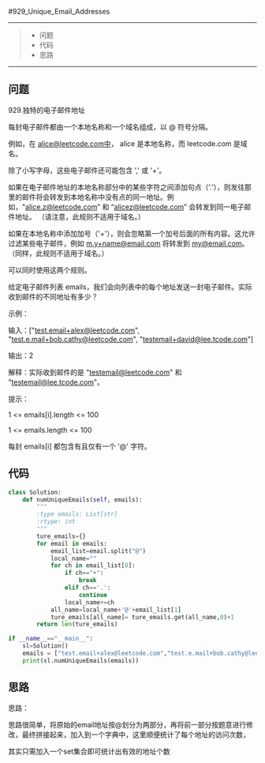 #929_Unique_Email_Addresses

------

> - 问题
> - 代码
> - 思路

------

## 问题

 929.独特的电子邮件地址

 

每封电子邮件都由一个本地名称和一个域名组成，以 @ 符号分隔。

 

例如，在 alice@leetcode.com中， alice 是本地名称，而 leetcode.com 是域名。

 

除了小写字母，这些电子邮件还可能包含 ',' 或 '+'。

 

如果在电子邮件地址的本地名称部分中的某些字符之间添加句点（'.'），则发往那里的邮件将会转发到本地名称中没有点的同一地址。例如，"alice.z@leetcode.com” 和 “alicez@leetcode.com” 会转发到同一电子邮件地址。 （请注意，此规则不适用于域名。）

 

如果在本地名称中添加加号（'+'），则会忽略第一个加号后面的所有内容。这允许过滤某些电子邮件，例如 m.y+name@email.com 将转发到 my@email.com。 （同样，此规则不适用于域名。）

 

可以同时使用这两个规则。

 

给定电子邮件列表 emails，我们会向列表中的每个地址发送一封电子邮件。实际收到邮件的不同地址有多少？

 

示例：

 

输入：["test.email+alex@leetcode.com", "test.e.mail+bob.cathy@leetcode.com", "testemail+david@lee.tcode.com"]

输出：2

解释：实际收到邮件的是 "testemail@leetcode.com" 和 "testemail@lee.tcode.com"。

 

提示：

 

1 <= emails[i].length <= 100

1 <= emails.length <= 100

每封 emails[i] 都包含有且仅有一个 '@' 字符。

## 代码

```python
class Solution:
    def numUniqueEmails(self, emails):
        """
        :type emails: List[str]
        :rtype: int
        """
        ture_emails={}
        for email in emails:
            email_list=email.split("@")
            local_name=""
            for ch in email_list[0]:
                if ch=="+":
                    break
                elif ch=='.':
                    continue
                local_name+=ch
            all_name=local_name+'@'+email_list[1]
            ture_emails[all_name]= ture_emails.get(all_name,0)+1
        return len(ture_emails)

if __name__=="__main__":
    sl=Solution()
    emails = ["test.email+alex@leetcode.com","test.e.mail+bob.cathy@leetcode.com", "testemail+david@lee.tcode.com"]
    print(sl.numUniqueEmails(emails))
```

## 思路

思路：

思路很简单，将原始的email地址按@划分为两部分，再将前一部分按题意进行修改，最终拼接起来，加入到一个字典中，这里顺便统计了每个地址的访问次数，

其实只需加入一个set集合即可统计出有效的地址个数